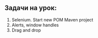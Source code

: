 ## Задачи на урок:

1. Selenium. Start new POM Maven project
2. Alerts, window handles
3. Drag and drop